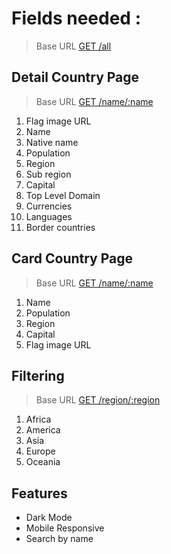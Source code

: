 # Fields needed :

> Base URL [GET /all](https://restcountries.com/v3.1/all)

## Detail Country Page

> Base URL [GET /name/:name](https://restcountries.com/v3.1/name/{name})

1. Flag image URL
2. Name
3. Native name
4. Population
5. Region
6. Sub region
7. Capital
8. Top Level Domain
9. Currencies
10. Languages
11. Border countries

## Card Country Page

> Base URL [GET /name/:name](https://restcountries.com/v3.1/name/{name})

1. Name
2. Population
3. Region
4. Capital
5. Flag image URL

## Filtering

> Base URL [GET /region/:region](https://restcountries.com/v3.1/region/{region})

1. Africa
2. America
3. Asia
4. Europe
5. Oceania

## Features

- Dark Mode
- Mobile Responsive
- Search by name

